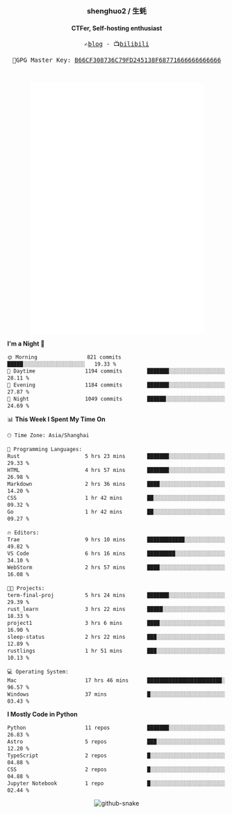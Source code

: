 <h3 align="center"> shenghuo2 / 生蚝 </h3>
<h4 align="center" >CTFer, Self-hosting enthusiast</h3>


<p align="center">
  <samp>
    ✍️<a href="https://blog.shenghuo2.top/">blog</a> -
    📺<a href="https://space.bilibili.com/85894935">bilibili</a>
  </samp>
</p>
<p align="center">
  <samp>
     🔐GPG Master Key: <a align="center" href="https://github.com/shenghuo2.gpg">B66CF308736C79FD245138F68771666666666666</a>
  </samp>
</p>
<br>
<p align="center">
  <a href="https://github.com/shenghuo2">
    <img width="400" align="top" src="https://github.com/shenghuo2/shenghuo2/blob/main/metrics.left.svg" />
  </a>
  <a href="https://github.com/shenghuo2">
    <img width="400" align="top" src="https://github.com/shenghuo2/shenghuo2/blob/main/metrics.right.svg" />
  </a>
</p>


<!--START_SECTION:waka-->
**I'm a Night 🦉** 

```text
🌞 Morning                821 commits         █████░░░░░░░░░░░░░░░░░░░░   19.33 % 
🌆 Daytime                1194 commits        ███████░░░░░░░░░░░░░░░░░░   28.11 % 
🌃 Evening                1184 commits        ███████░░░░░░░░░░░░░░░░░░   27.87 % 
🌙 Night                  1049 commits        ██████░░░░░░░░░░░░░░░░░░░   24.69 % 
```


📊 **This Week I Spent My Time On** 

```text
🕑︎ Time Zone: Asia/Shanghai

💬 Programming Languages: 
Rust                     5 hrs 23 mins       ███████░░░░░░░░░░░░░░░░░░   29.33 % 
HTML                     4 hrs 57 mins       ███████░░░░░░░░░░░░░░░░░░   26.98 % 
Markdown                 2 hrs 36 mins       ████░░░░░░░░░░░░░░░░░░░░░   14.20 % 
CSS                      1 hr 42 mins        ██░░░░░░░░░░░░░░░░░░░░░░░   09.32 % 
Go                       1 hr 42 mins        ██░░░░░░░░░░░░░░░░░░░░░░░   09.27 % 

🔥 Editors: 
Trae                     9 hrs 10 mins       ████████████░░░░░░░░░░░░░   49.82 % 
VS Code                  6 hrs 16 mins       █████████░░░░░░░░░░░░░░░░   34.10 % 
WebStorm                 2 hrs 57 mins       ████░░░░░░░░░░░░░░░░░░░░░   16.08 % 

🐱‍💻 Projects: 
term-final-proj          5 hrs 24 mins       ███████░░░░░░░░░░░░░░░░░░   29.39 % 
rust_learn               3 hrs 22 mins       █████░░░░░░░░░░░░░░░░░░░░   18.33 % 
project1                 3 hrs 6 mins        ████░░░░░░░░░░░░░░░░░░░░░   16.90 % 
sleep-status             2 hrs 22 mins       ███░░░░░░░░░░░░░░░░░░░░░░   12.89 % 
rustlings                1 hr 51 mins        ███░░░░░░░░░░░░░░░░░░░░░░   10.13 % 

💻 Operating System: 
Mac                      17 hrs 46 mins      ████████████████████████░   96.57 % 
Windows                  37 mins             █░░░░░░░░░░░░░░░░░░░░░░░░   03.43 % 
```

**I Mostly Code in Python** 

```text
Python                   11 repos            ███████░░░░░░░░░░░░░░░░░░   26.83 % 
Astro                    5 repos             ███░░░░░░░░░░░░░░░░░░░░░░   12.20 % 
TypeScript               2 repos             █░░░░░░░░░░░░░░░░░░░░░░░░   04.88 % 
CSS                      2 repos             █░░░░░░░░░░░░░░░░░░░░░░░░   04.88 % 
Jupyter Notebook         1 repo              █░░░░░░░░░░░░░░░░░░░░░░░░   02.44 % 
```




<!--END_SECTION:waka-->


<div align="center">
  <picture>
    <source media="(prefers-color-scheme: dark)" srcset="https://gist.githubusercontent.com/shenghuo2/bfce20b14ab0484cef03bae6e60e0b3a/raw/github-snake-dark.svg" />
    <source media="(prefers-color-scheme: light)" srcset="https://gist.githubusercontent.com/shenghuo2/bfce20b14ab0484cef03bae6e60e0b3a/raw/github-snake.svg" />
    <img alt="github-snake" src="https://gist.githubusercontent.com/shenghuo2/bfce20b14ab0484cef03bae6e60e0b3a/raw/github-snake.svg" />
  </picture>
</div>

<!--
**shenghuo2/shenghuo2** is a ✨ _special_ ✨ repository because its `README.md` (this file) appears on your GitHub profile.

Here are some ideas to get you started:

- 🔭 I’m currently working on ...
- 🌱 I’m currently learning ...
- 👯 I’m looking to collaborate on ...
- 🤔 I’m looking for help with ...
- 💬 Ask me about ...
- 📫 How to reach me: ...
- 😄 Pronouns: ...
- ⚡ Fun fact: ...
-->
